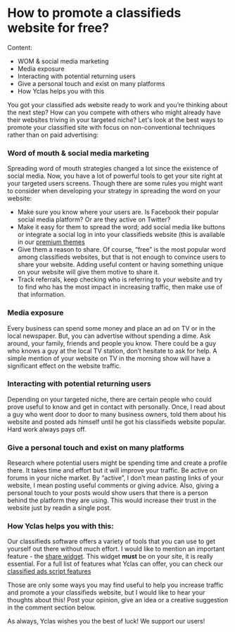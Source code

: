 # How to promote a classifieds website for free?

Content:
-   WOM & social media marketing
-   Media exposure
-   Interacting with potential returning users
-   Give a personal touch and exist on many platforms
-   How Yclas helps you with this

You got your classified ads website ready to work and you’re thinking about the next step? How can you compete with others who might already have their websites triving in your targeted niche? Let's look at the best ways to promote your classified site with focus on non-conventional techniques rather than on paid advertising:

### Word of mouth & social media marketing

Spreading word of mouth strategies changed a lot since the existence of social media. Now, you have a lot of powerful tools to get your site right at your targeted users screens. Though there are some rules you might want to consider when developing your strategy in spreading the word on your website:

-   Make sure you know where your users are. Is Facebook their popular social media platform? Or are they active on Twitter?
-   Make it easy for them to spread the word; add social media like buttons or integrate a social log in into your classifieds website (this is available in our  [premium themes](Themes-configuration-of-premuim-themes.md)
-   Give them a reason to share. Of course, “free” is the most popular word among classifieds websites, but that is not enough to convince users to share your website. Adding useful content or having something unique on your website will give them motive to share it.
-   Track referrals, keep checking who is referring to your website and try to find who has the most impact in increasing traffic, then make use of that information.

### Media exposure

Every business can spend some money and place an ad on TV or in the local newspaper. But, you can advertise without spending a dime.
Ask around,  your family, friends and people you know. There could be a guy who knows a guy at the local TV station, don’t hesitate to ask for help.  A simple mention of your website on TV in the morning show will have a significant effect on the website traffic.

### Interacting with potential returning users

Depending on your targeted niche, there are certain people who could prove useful to know and get in contact with personally. Once, I read  about a guy who went door to door to many business owners, told them about his website and posted ads himself until he got his classifieds website popular. Hard work always pays off.

### Give a personal touch and exist on many platforms

Research where potential users might be spending time and create a profile there. It takes time and effort but it will improve your traffic.
 Be active on forums in your niche market. By “active”, I don’t mean pasting links of your website, I mean posting useful comments or giving advice. Also, giving a personal touch to your posts would show users that there is a person behind the platform they are using. This would increase their trust in the website just by readin a single post.

### How Yclas helps you with this:

Our classifieds software offers a variety of tools that you can use to get yourself out there without much effort. I would like to mention an important feature - the  [share widget](Widgets-share-widget.md). This widget  **must**  be on your site, it is really essential. For a full list of features what Yclas can offer, you can check our  [classified ads script features](https://yclas.com/features.html)

Those are only some ways you may find useful to help you increase traffic and promote a your classifieds website, but I would like to hear your thoughts about this! Post your opinion, give an idea or a creative suggestion in the comment section below.

As always, Yclas wishes you the best of luck! We support our users!
